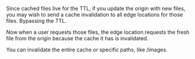 Since cached files live for the TTL, if you update the origin with new files, you may wish to send a cache invalidation to all edge locations for those files. Bypassing the TTL.

Now when a user requests those files, the edge location requests the fresh file from the origin because the cache it has is invalidated.

You can invalidate the entire cache or specific paths, like /images.

